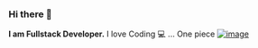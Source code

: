 ### Hi there 👋

**I am Fullstack Developer.** 
I love Coding 💻 ... One piece [![image](https://user-images.githubusercontent.com/44239919/132842010-b1abe942-40b0-4a38-b05f-fd31678ddaec.png)
](![image](https://user-images.githubusercontent.com/44239919/132842012-c9c8b149-1cb0-4913-b4a1-188b8b2be92d.png)) 

<!--
**abdoul-rb/abdoul-rb** is a ✨ _special_ ✨ repository because its `README.md` (this file) appears on your GitHub profile.

Here are some ideas to get you started:

- 🔭 I’m currently working on ...
- 🌱 I’m currently learning ...
- 👯 I’m looking to collaborate on ...
- 🤔 I’m looking for help with ...
- 💬 Ask me about ...
- 📫 How to reach me: ...
- 😄 Pronouns: ...
- ⚡ Fun fact: ...
-->
